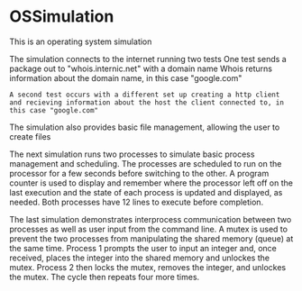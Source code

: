 # OSSimulation
This is an operating system simulation

The simulation connects to the internet running two tests
	One test sends a package out to "whois.internic.net" with a domain name
	Whois returns information about the domain name, in this case "google.com"
	
	A second test occurs with a different set up creating a http client 
	and recieving information about the host the client connected to, in this case "google.com"


The simulation also provides basic file management, allowing the user to create files


The next simulation runs two processes to simulate basic process management and scheduling. The processes are scheduled to run on the processor for a few seconds before switching to the other. A program counter is used to display and remember where the processor left off on the last execution and the state of each process is updated and displayed, as needed. Both processes have 12 lines to execute before completion.


The last simulation demonstrates interprocess communication between two processes as well as user input from the command line. A mutex is used to prevent the two processes from manipulating the shared memory (queue) at the same time. Process 1 prompts the user to input an integer and, once received, places the integer into the shared memory and unlockes the mutex. Process 2 then locks the mutex, removes the integer, and unlockes the mutex. The cycle then repeats four more times.